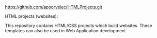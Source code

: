 https://github.com/apoorvelec/HTMLProjects.git

HTML projects (websites):

This repository contains HTML/CSS projects which build websites. These templates can also be used in Web Application development
